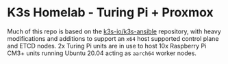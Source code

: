 # K3s Homelab - Turing Pi + Proxmox

Much of this repo is based on the [k3s-io/k3s-ansible](https://github.com/k3s-io/k3s-ansible) repository, with heavy modifications and additions to support an `x64` host supported control plane and ETCD nodes. 2x Turing Pi units are in use to host 10x Raspberry Pi CM3+ units running Ubuntu 20.04 acting as `aarch64` worker nodes.
